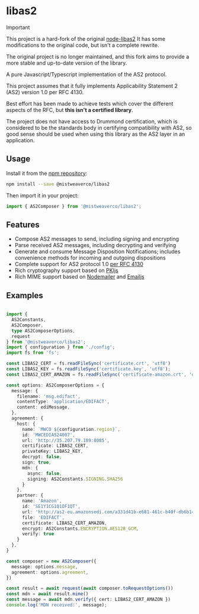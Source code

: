 # libas2

> [!IMPORTANT]  
> This project is a hard-fork of the original [node-libas2](https://github.com/aaronhuggins/node-libas2)
> It has some modifications to the original code, but isn't a complete rewrite.
> 
> The original project is no longer maintained,
> and this fork aims to provide a more stable and
> up-to-date version of the library.

A pure Javascript/Typescript implementation of the AS2 protocol.

This project assumes that it fully implements Applicability Statement 2 (AS2) version 1.0 per RFC 4130.

Best effort has been made to achieve tests which cover the different aspects of the RFC,
but **this isn't a certified library**.

The project does not have access to Drummond certification,
which is considered to be the standards body in certifying compatibility with AS2,
so good sense should be used when using this library as the AS2 layer in an application.

## Usage

Install it from the [npm repository](https://www.npmjs.com/package/@mistweaverco/libas2):

```sh
npm install --save @mistweaverco/libas2
```

Then import it in your project:

```typescript
import { AS2Composer } from '@mistweaverco/libas2';
```

## Features

- Compose AS2 messages to send, including signing and encrypting
- Parse received AS2 messages, including decrypting and verifying
- Generate and consume Message Disposition Notifications; includes convenience methods for incoming and outgoing dispositions
- Complete support for AS2 protocol 1.0 [per RFC 4130](https://tools.ietf.org/html/rfc4130)
- Rich cryptography support based on [PKIjs](https://github.com/PeculiarVentures/PKI.js)
- Rich MIME support based on [Nodemailer](https://github.com/nodemailer/nodemailer) and [Emailjs](https://github.com/emailjs/emailjs-mime-parser)

## Examples

```typescript

import {
  AS2Constants,
  AS2Composer,
  type AS2ComposerOptions,
  request
} from '@mistweaverco/libas2';
import { configuration } from './config';
import fs from 'fs';

const LIBAS2_CERT = fs.readFileSync('certificate.crt', 'utf8')
const LIBAS2_KEY = fs.readFileSync('certificate.key', 'utf8');
const LIBAS2_CERT_AMAZON = fs.readFileSync('certificate-amazon.crt', 'utf8')

const options: AS2ComposerOptions = {
  message: {
    filename: 'msg.edifact',
    contentType: 'application/EDIFACT',
    content: ediMessage,
  },
  agreement: {
    host: {
      name: `MWCO ${configuration.region}`,
      id: 'MWCEDIAS24007',
      url: 'http://35.207.79.189:8085',
      certificate: LIBAS2_CERT,
      privateKey: LIBAS2_KEY,
      decrypt: false,
      sign: true,
      mdn: {
        async: false,
        signing: AS2Constants.SIGNING.SHA256
      }
    },
    partner: {
      name: 'Amazon',
      id: 'SE1Y1CG1Q1OF1QT',
      url: 'http://as2-eu.amazonsedi.com/a331d41b-e681-461c-b40f-db6b143b213b',
      file: 'EDIFACT',
      certificate: LIBAS2_CERT_AMAZON,
      encrypt: AS2Constants.ENCRYPTION.AES128_GCM,
      verify: true
    }
  },
}

const composer = new AS2Composer({
  message: options.message,
  agreement: options.agreement,
})

const result = await request(await composer.toRequestOptions())
const mdn = await result.mime()
const message = await mdn.verify({ cert: LIBAS2_CERT_AMAZON })
console.log('MDN received:', message);
```
